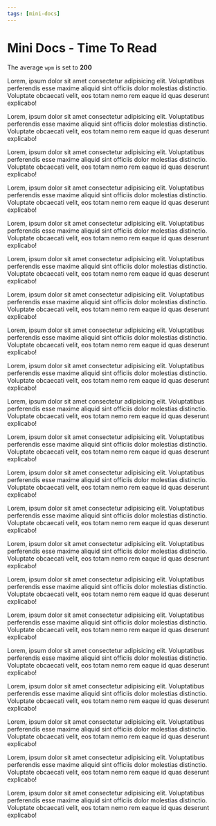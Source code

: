 ```yaml
---
tags: [mini-docs]
---
```


# Mini Docs - Time To Read

The average `wpm` is set to **200**

<!-- truncate -->

Lorem, ipsum dolor sit amet consectetur adipisicing elit. Voluptatibus perferendis esse maxime aliquid sint officiis dolor molestias distinctio. Voluptate obcaecati velit, eos totam nemo rem eaque id quas deserunt explicabo!

Lorem, ipsum dolor sit amet consectetur adipisicing elit. Voluptatibus perferendis esse maxime aliquid sint officiis dolor molestias distinctio. Voluptate obcaecati velit, eos totam nemo rem eaque id quas deserunt explicabo!

Lorem, ipsum dolor sit amet consectetur adipisicing elit. Voluptatibus perferendis esse maxime aliquid sint officiis dolor molestias distinctio. Voluptate obcaecati velit, eos totam nemo rem eaque id quas deserunt explicabo!

Lorem, ipsum dolor sit amet consectetur adipisicing elit. Voluptatibus perferendis esse maxime aliquid sint officiis dolor molestias distinctio. Voluptate obcaecati velit, eos totam nemo rem eaque id quas deserunt explicabo!

Lorem, ipsum dolor sit amet consectetur adipisicing elit. Voluptatibus perferendis esse maxime aliquid sint officiis dolor molestias distinctio. Voluptate obcaecati velit, eos totam nemo rem eaque id quas deserunt explicabo!

Lorem, ipsum dolor sit amet consectetur adipisicing elit. Voluptatibus perferendis esse maxime aliquid sint officiis dolor molestias distinctio. Voluptate obcaecati velit, eos totam nemo rem eaque id quas deserunt explicabo!

Lorem, ipsum dolor sit amet consectetur adipisicing elit. Voluptatibus perferendis esse maxime aliquid sint officiis dolor molestias distinctio. Voluptate obcaecati velit, eos totam nemo rem eaque id quas deserunt explicabo!

Lorem, ipsum dolor sit amet consectetur adipisicing elit. Voluptatibus perferendis esse maxime aliquid sint officiis dolor molestias distinctio. Voluptate obcaecati velit, eos totam nemo rem eaque id quas deserunt explicabo!

Lorem, ipsum dolor sit amet consectetur adipisicing elit. Voluptatibus perferendis esse maxime aliquid sint officiis dolor molestias distinctio. Voluptate obcaecati velit, eos totam nemo rem eaque id quas deserunt explicabo!

Lorem, ipsum dolor sit amet consectetur adipisicing elit. Voluptatibus perferendis esse maxime aliquid sint officiis dolor molestias distinctio. Voluptate obcaecati velit, eos totam nemo rem eaque id quas deserunt explicabo!

Lorem, ipsum dolor sit amet consectetur adipisicing elit. Voluptatibus perferendis esse maxime aliquid sint officiis dolor molestias distinctio. Voluptate obcaecati velit, eos totam nemo rem eaque id quas deserunt explicabo!

Lorem, ipsum dolor sit amet consectetur adipisicing elit. Voluptatibus perferendis esse maxime aliquid sint officiis dolor molestias distinctio. Voluptate obcaecati velit, eos totam nemo rem eaque id quas deserunt explicabo!

Lorem, ipsum dolor sit amet consectetur adipisicing elit. Voluptatibus perferendis esse maxime aliquid sint officiis dolor molestias distinctio. Voluptate obcaecati velit, eos totam nemo rem eaque id quas deserunt explicabo!

Lorem, ipsum dolor sit amet consectetur adipisicing elit. Voluptatibus perferendis esse maxime aliquid sint officiis dolor molestias distinctio. Voluptate obcaecati velit, eos totam nemo rem eaque id quas deserunt explicabo!

Lorem, ipsum dolor sit amet consectetur adipisicing elit. Voluptatibus perferendis esse maxime aliquid sint officiis dolor molestias distinctio. Voluptate obcaecati velit, eos totam nemo rem eaque id quas deserunt explicabo!

Lorem, ipsum dolor sit amet consectetur adipisicing elit. Voluptatibus perferendis esse maxime aliquid sint officiis dolor molestias distinctio. Voluptate obcaecati velit, eos totam nemo rem eaque id quas deserunt explicabo!

Lorem, ipsum dolor sit amet consectetur adipisicing elit. Voluptatibus perferendis esse maxime aliquid sint officiis dolor molestias distinctio. Voluptate obcaecati velit, eos totam nemo rem eaque id quas deserunt explicabo!

Lorem, ipsum dolor sit amet consectetur adipisicing elit. Voluptatibus perferendis esse maxime aliquid sint officiis dolor molestias distinctio. Voluptate obcaecati velit, eos totam nemo rem eaque id quas deserunt explicabo!

Lorem, ipsum dolor sit amet consectetur adipisicing elit. Voluptatibus perferendis esse maxime aliquid sint officiis dolor molestias distinctio. Voluptate obcaecati velit, eos totam nemo rem eaque id quas deserunt explicabo!

Lorem, ipsum dolor sit amet consectetur adipisicing elit. Voluptatibus perferendis esse maxime aliquid sint officiis dolor molestias distinctio. Voluptate obcaecati velit, eos totam nemo rem eaque id quas deserunt explicabo!

Lorem, ipsum dolor sit amet consectetur adipisicing elit. Voluptatibus perferendis esse maxime aliquid sint officiis dolor molestias distinctio. Voluptate obcaecati velit, eos totam nemo rem eaque id quas deserunt explicabo!
